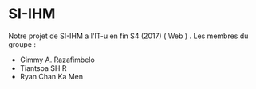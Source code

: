 # SI-IHM
Notre projet de SI-IHM a l'IT-u en fin S4 (2017) ( Web ) .
Les membres du groupe :
- Gimmy A. Razafimbelo
- Tiantsoa SH R
- Ryan Chan Ka Men
